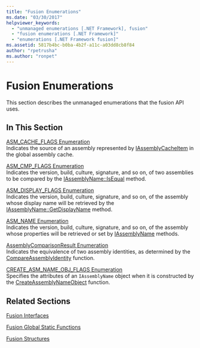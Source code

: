 ```yaml
---
title: "Fusion Enumerations"
ms.date: "03/30/2017"
helpviewer_keywords: 
  - "unmanaged enumerations [.NET Framework], fusion"
  - "fusion enumerations [.NET Framework]"
  - "enumerations [.NET Framework fusion]"
ms.assetid: 5817b4bc-b0ba-4b2f-a11c-a03dd8cb8f84
author: "rpetrusha"
ms.author: "ronpet"
---
```

# Fusion Enumerations
This section describes the unmanaged enumerations that the fusion API uses.  
  
## In This Section  
 [ASM_CACHE_FLAGS Enumeration](../../../../docs/framework/unmanaged-api/fusion/asm-cache-flags-enumeration.md)  
 Indicates the source of an assembly represented by [IAssemblyCacheItem](../../../../docs/framework/unmanaged-api/fusion/iassemblycacheitem-interface.md) in the global assembly cache.  
  
 [ASM_CMP_FLAGS Enumeration](../../../../docs/framework/unmanaged-api/fusion/asm-cmp-flags-enumeration.md)  
 Indicates the version, build, culture, signature, and so on, of two assemblies to be compared by the [IAssemblyName::IsEqual](../../../../docs/framework/unmanaged-api/fusion/iassemblyname-isequal-method.md) method.  
  
 [ASM_DISPLAY_FLAGS Enumeration](../../../../docs/framework/unmanaged-api/fusion/asm-display-flags-enumeration.md)  
 Indicates the version, build, culture, signature, and so on, of the assembly whose display name will be retrieved by the [IAssemblyName::GetDisplayName](../../../../docs/framework/unmanaged-api/fusion/iassemblyname-getdisplayname-method.md) method.  
  
 [ASM_NAME Enumeration](../../../../docs/framework/unmanaged-api/fusion/asm-name-enumeration.md)  
 Indicates the version, build, culture, signature, and so on, of the assembly whose properties will be retrieved or set by [IAssemblyName](../../../../docs/framework/unmanaged-api/fusion/iassemblyname-interface.md) methods.  
  
 [AssemblyComparisonResult Enumeration](../../../../docs/framework/unmanaged-api/fusion/assemblycomparisonresult-enumeration.md)  
 Indicates the equivalence of two assembly identities, as determined by the [CompareAssemblyIdentity](../../../../docs/framework/unmanaged-api/fusion/compareassemblyidentity-function.md) function.  
  
 [CREATE_ASM_NAME_OBJ_FLAGS Enumeration](../../../../docs/framework/unmanaged-api/fusion/create-asm-name-obj-flags-enumeration.md)  
 Specifies the attributes of an `IAssemblyName` object when it is constructed by the [CreateAssemblyNameObject](../../../../docs/framework/unmanaged-api/fusion/createassemblynameobject-function.md) function.  
  
## Related Sections  
 [Fusion Interfaces](../../../../docs/framework/unmanaged-api/fusion/fusion-interfaces.md)  
  
 [Fusion Global Static Functions](../../../../docs/framework/unmanaged-api/fusion/fusion-global-static-functions.md)  
  
 [Fusion Structures](../../../../docs/framework/unmanaged-api/fusion/fusion-structures.md)
